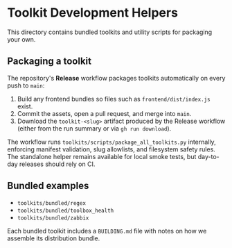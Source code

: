 # Toolkit Development Helpers

This directory contains bundled toolkits and utility scripts for packaging your own.

## Packaging a toolkit

The repository's **Release** workflow packages toolkits automatically on every push to `main`:

1. Build any frontend bundles so files such as `frontend/dist/index.js` exist.
2. Commit the assets, open a pull request, and merge into `main`.
3. Download the `toolkit-<slug>` artifact produced by the Release workflow (either from the run summary or via `gh run download`).

The workflow runs `toolkits/scripts/package_all_toolkits.py` internally, enforcing manifest validation, slug allowlists, and filesystem safety rules. The standalone helper remains available for local smoke tests, but day-to-day releases should rely on CI.

## Bundled examples

- `toolkits/bundled/regex`
- `toolkits/bundled/toolbox_health`
- `toolkits/bundled/zabbix`

Each bundled toolkit includes a `BUILDING.md` file with notes on how we assemble its distribution bundle.
